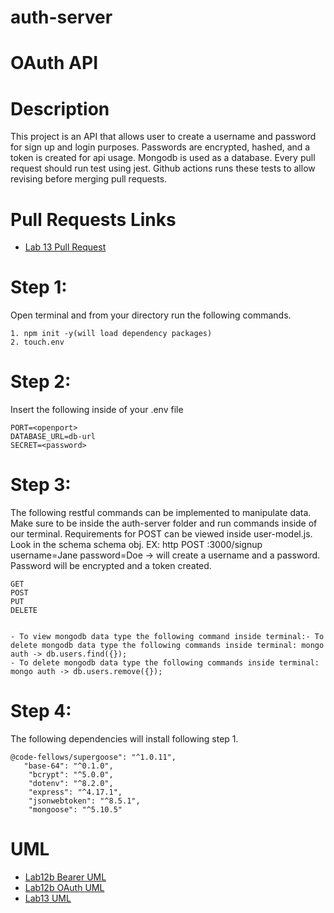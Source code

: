 # auth-server
# OAuth API

# Description
This project is an API that allows user to create a username and password for sign up and login purposes. Passwords are encrypted, hashed, and a token is created for api usage. Mongodb is used as a database. Every pull request should run test using jest. Github actions runs these tests to allow revising before merging pull requests.

# Pull Requests Links
- [Lab 13 Pull Request](https://github.com/jonnyleealas/auth-server/pull/3)


# Step 1:
Open terminal and from your directory run the following commands.
```
1. npm init -y(will load dependency packages)
2. touch.env
```
# Step 2:
Insert the following inside of your .env file
```
PORT=<openport>
DATABASE_URL=db-url
SECRET=<password>

```
# Step 3:
The following restful commands can be implemented to manipulate data. Make sure to be inside the auth-server folder and run commands inside of our terminal. Requirements for POST can be viewed inside user-model.js. Look in the schema schema obj. 
EX: http POST :3000/signup username=Jane password=Doe -> will create a username and a password. Password will be encrypted and a token created.

```
GET
POST
PUT
DELETE


```
```
- To view mongodb data type the following command inside terminal:- To delete mongodb data type the following commands inside terminal: mongo auth -> db.users.find({});
- To delete mongodb data type the following commands inside terminal: mongo auth -> db.users.remove({});
```
# Step 4: 
The following dependencies will install following step 1.
```
@code-fellows/supergoose": "^1.0.11",
   "base-64": "^0.1.0",
    "bcrypt": "^5.0.0",
    "dotenv": "^8.2.0",
    "express": "^4.17.1",
    "jsonwebtoken": "^8.5.1",
    "mongoose": "^5.10.5"

```





# UML
- [Lab12b Bearer UML](./assets/bearer.md)
- [Lab12b OAuth UML](./assets/oauth.md)
- [Lab13 UML](./assets/uml13.md)
